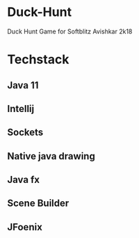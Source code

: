 # Duck-Hunt
Duck Hunt Game for Softblitz  Avishkar 2k18 


# Techstack 

## Java 11
## Intellij
## Sockets
## Native java drawing
## Java fx
## Scene Builder
## JFoenix 